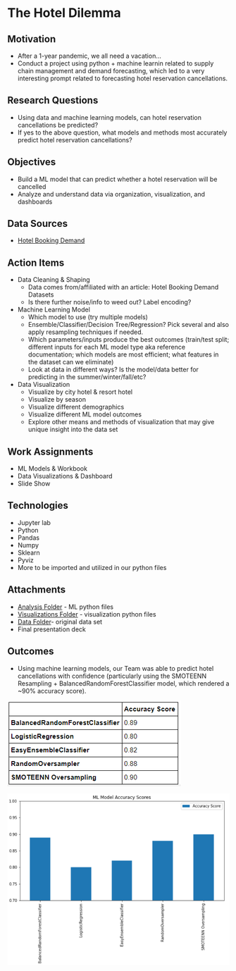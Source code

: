 # The Hotel Dilemma

## **Motivation**

- After a 1-year pandemic, we all need a vacation...
- Conduct a project using python + machine learnin related to supply chain management and demand forecasting, which led to a very interesting prompt related to forecasting hotel reservation cancellations. 

## **Research Questions**
- Using data and machine learning models, can hotel reservation cancellations be predicted?
- If yes to the above question, what models and methods most accurately predict hotel reservation cancellations?

## **Objectives**
- Build a ML model that can predict whether a hotel reservation will be cancelled 
- Analyze and understand data via organization, visualization, and dashboards

## **Data Sources**
- [Hotel Booking Demand](https://www.kaggle.com/jessemostipak/hotel-booking-demand)

## **Action Items**
- Data Cleaning & Shaping
  - Data comes from/affiliated with an article: Hotel Booking Demand Datasets 
  - Is there further noise/info to weed out? Label encoding?
- Machine Learning Model
  - Which model to use (try multiple models)
  - Ensemble/Classifier/Decision Tree/Regression? Pick several and also apply resampling techniques if needed. 
  - Which parameters/inputs produce the best outcomes (train/test split; different inputs for each ML model type aka reference documentation; which models are most efficient; what features in the dataset can we eliminate)
  - Look at data in different ways? Is the model/data better for predicting in the summer/winter/fall/etc? 
- Data Visualization 
  - Visualize by city hotel & resort hotel
  - Visualize by season
  - Visualize different demographics
  - Visualize different ML model outcomes
  - Explore other means and methods of visualization that may give unique insight into the data set

## **Work Assignments**
- ML Models & Workbook
- Data Visualizations & Dashboard
- Slide Show 

## **Technologies**
- Jupyter lab
- Python
- Pandas
- Numpy
- Sklearn
- Pyviz
- More to be imported and utilized in our python files

## **Attachments**
- [Analysis Folder](Analysis/final_analysis.ipynb) - ML python files
- [Visualizations Folder](Visualizations/Dashboard.ipynb) - visualization python files
- [Data Folder](Data/hotel_bookings.csv)- original data set
- Final presentation deck

## **Outcomes**
- Using machine learning models, our Team was able to predict hotel cancellations with confidence (particularly using the SMOTEENN Resampling + BalancedRandomForestClassifier model, which rendered a ~90% accuracy score).

![](Images/accuracy_score_grid.PNG)

![](Images/accuracy_score_viz.PNG)


